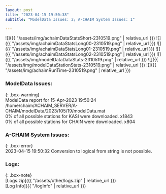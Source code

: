 ```yaml
---
layout: post
title: "2023-04-15 19:50:38"
subtitle: "ModelData Issues: 2; A-CHAIM System Issues: 1"

---
```


![]({{ "/assets/img/achaimDataStatsShort-2310519.png" | relative_url }})
![]({{ "/assets/img/achaimDataStatsLong00-2310519.png" | relative_url }})
![]({{ "/assets/img/achaimDataStatsLong01-2310519.png" | relative_url }})
![]({{ "/assets/img/achaimDataStatsLong02-2310519.png" | relative_url }})
![]({{ "/assets/img/modelDataDataStats-2310519.png" | relative_url }})
![]({{ "/assets/img/modelDataStationStats-2310519.png" | relative_url }})
![]({{ "/assets/img/achaimRunTime-2310519.png" | relative_url }})


### ModelData Issues:  
  
{: .box-warning}  
 ModelData report for 15-Apr-2023 19:50:24   
 /home/chaim/ACHAIM_SERVER/A-CHAIM/modelData/2023/105/19/modelData.mat   
 0% of all possible stations for KASI were downloaded. x1843   
 0% of all possible stations for CHAIN were downloaded. x804   
  
### A-CHAIM System Issues:  
  
{: .box-error}  
2023-04-15 19:50:32 Conversion to logical from string is not possible.  

### Logs:  
  
{: .box-note}  
[Logs.zip]({{ "/assets/other/logs.zip" | relative_url }})  
[Log Info]({{ "/logInfo" | relative_url }})  
